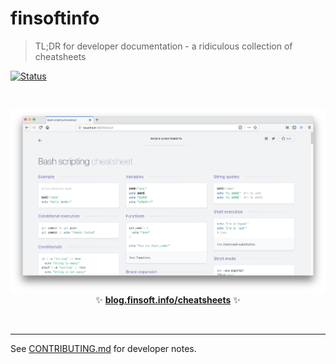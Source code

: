 <!-- # Devhints -->
# finsoftinfo

> TL;DR for developer documentation - a ridiculous collection of cheatsheets

[![Status](https://travis-ci.org/rstacruz/cheatsheets.svg?branch=master)](https://travis-ci.org/rstacruz/cheatsheets "See test builds")

<br>

<p align='center'>
<a href='https://devhints.io/'><img src='_docs/images/screenshot.png' width=600></a>
<br>
<!-- ✨ <b><a href='https://devhints.io/'>devhints.io</a></b> ✨ -->
✨ <b><a href='https://blog.finsoft.info/cheatsheets/'>blog.finsoft.info/cheatsheets</a></b> ✨
</p>

<br>

---

See [CONTRIBUTING.md](CONTRIBUTING.md) for developer notes.
